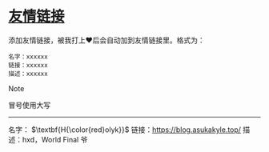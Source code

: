 # [友情链接](https://github.com/changxvv/Blog/issues/1)

添加友情链接，被我打上❤后会自动加到友情链接里。格式为：

```
名字：xxxxxx
链接：xxxxxx
描述：xxxxxx
```

> [!NOTE]
> 冒号使用大写


---

名字： $\textbf{H{\color{red}olyk}}$
链接：https://blog.asukakyle.top/
描述：hxd，World Final 爷